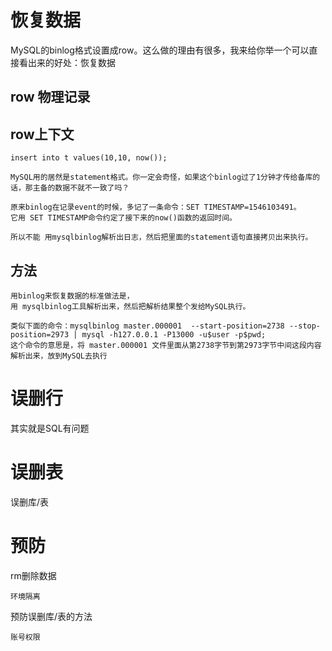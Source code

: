 
# 恢复数据

MySQL的binlog格式设置成row。这么做的理由有很多，我来给你举一个可以直接看出来的好处：恢复数据

## row 物理记录



## row上下文

    insert into t values(10,10, now());
    
    MySQL用的居然是statement格式。你一定会奇怪，如果这个binlog过了1分钟才传给备库的话，那主备的数据不就不一致了吗？
    
    原来binlog在记录event的时候，多记了一条命令：SET TIMESTAMP=1546103491。
    它用 SET TIMESTAMP命令约定了接下来的now()函数的返回时间。
    
    所以不能 用mysqlbinlog解析出日志，然后把里面的statement语句直接拷贝出来执行。
    

## 方法

    用binlog来恢复数据的标准做法是，
    用 mysqlbinlog工具解析出来，然后把解析结果整个发给MySQL执行。
    
    类似下面的命令：mysqlbinlog master.000001  --start-position=2738 --stop-position=2973 | mysql -h127.0.0.1 -P13000 -u$user -p$pwd;
    这个命令的意思是，将 master.000001 文件里面从第2738字节到第2973字节中间这段内容解析出来，放到MySQL去执行
    
    
# 误删行

其实就是SQL有问题

# 误删表

误删库/表    


# 预防


rm删除数据


    环境隔离
    
预防误删库/表的方法

    账号权限


